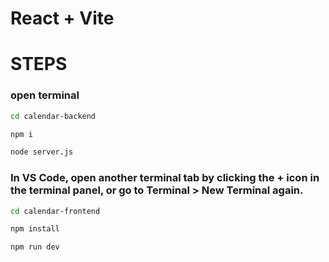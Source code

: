 # React + Vite

# STEPS

### open terminal
```bash
cd calendar-backend

npm i

node server.js
```
### In VS Code, open another terminal tab by clicking the + icon in the terminal panel, or go to Terminal > New Terminal again.

```bash
cd calendar-frontend

npm install

npm run dev
```